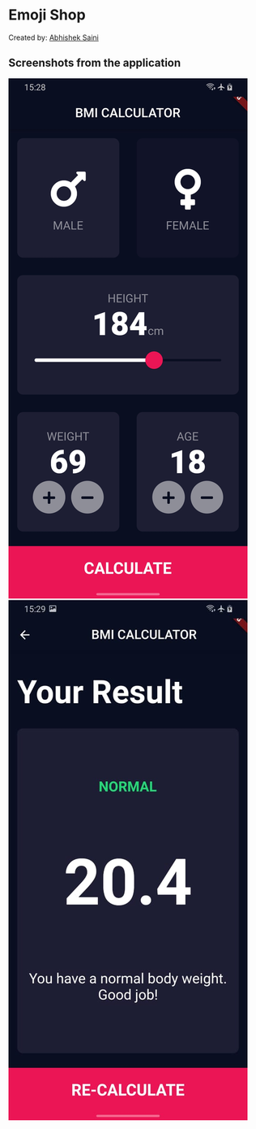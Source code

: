 # Emoji Shop

Created by:
[Abhishek Saini](https://www.github.com/arnomalone)

## Screenshots from the application
![](https://github.com/arnomalone/BMI-calculator/blob/main/first.jpg)
![](https://github.com/arnomalone/BMI-calculator/blob/main/second.jpg)
